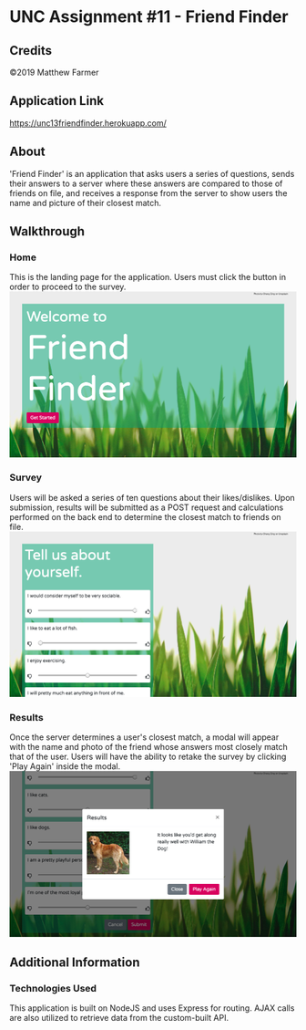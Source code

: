 # **UNC Assignment #11 - Friend Finder**

## Credits

©2019 Matthew Farmer

## Application Link

https://unc13friendfinder.herokuapp.com/

## About
'Friend Finder' is an application that asks users a series of questions, sends their answers to a server where these answers are compared to those of friends on file, and receives a response from the server to show users the name and picture of their closest match.

## Walkthrough

### Home

This is the landing page for the application. Users must click the button in order to proceed to the survey.
![ Home](/demoMedia/home.png)

### Survey

Users will be asked a series of ten questions about their likes/dislikes. Upon submission, results will be submitted as a POST request and calculations performed on the back end to determine the closest match to friends on file.
![ Survey ](/demoMedia/survey.png)

### Results

Once the server determines a user's closest match, a modal will appear with the name and photo of the friend whose answers most closely match that of the user. Users will have the ability to retake the survey by clicking 'Play Again' inside the modal.
![ Results ](/demoMedia/results.png)

## Additional Information

### Technologies Used

This application is built on NodeJS and uses Express for routing. AJAX calls are also utilized to retrieve data from the custom-built API.
